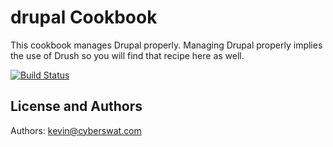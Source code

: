drupal Cookbook
===============
This cookbook manages Drupal properly.  Managing Drupal properly implies the use
of Drush so you will find that recipe here as well.

[![Build Status](https://secure.travis-ci.org/cyberswat/drupal.png)](http://travis-ci.org/cyberswat/drupal)

License and Authors
-------------------
Authors: kevin@cyberswat.com
